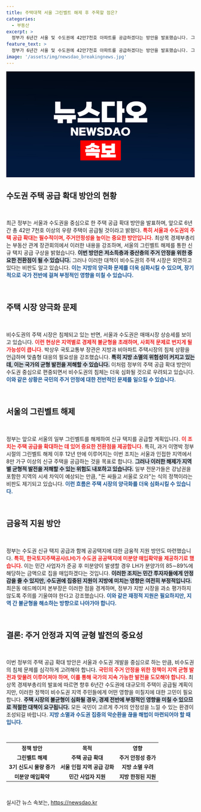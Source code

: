 ```yaml
---
title: 주택대책 서울 그린벨트 해제 후 주목할 점은?
categories:
  - 부동산
excerpt: >
  정부가 6년간 서울 및 수도권에 42만7천호 아파트를 공급하겠다는 방안을 발표했습니다. 그러나 비수도권은 외면한 이 대책에 대해 지역 간 주택 양극화 문제가 우려되고 있습니다.
feature_text: >
  정부가 6년간 서울 및 수도권에 42만7천호 아파트를 공급하겠다는 방안을 발표했습니다. 그러나 비수도권은 외면한 이 대책에 대해 지역 간 주택 양극화 문제가 우려되고 있습니다.
image: '/assets/img/newsdao_breakingnews.jpg'
---
```


<p><img src="/assets/img/newsdao_breakingnews.jpg" alt="pcversion 속보" /></p>

<h2 data-ke-size="size26">수도권 주택 공급 확대 방안의 현황</h2>

<p data-ke-size="size16">&nbsp;</p>

<p>최근 정부는 서울과 수도권을 중심으로 한 주택 공급 확대 방안을 발표하며, 앞으로 6년간 총 42만 7천호 이상의 우량 주택이 공급될 것이라고 밝혔다. <b><span style="color: #ee2323;">특히 서울과 수도권의 주택 공급 확대는 필수적이며, 주거안정성을 높이는 중요한 방안입니다.</span></b> 최상목 경제부총리는 부동산 관계 장관회의에서 이러한 내용을 강조하며, 서울의 그린벨트 해제를 통한 신규 택지 공급 구상을 밝혔습니다. <b><span style="background-color: #21538527;">이번 방안은 저소득층과 중산층의 주거 안정을 위한 중요한 전환점이 될 수 있습니다.</span></b> 그러나 이러한 대책이 비수도권의 주택 시장은 외면하고 있다는 비판도 일고 있습니다. <b><span style="color: #1a5490;">이는 지방의 양극화 문제를 더욱 심화시킬 수 있으며, 장기적으로 국가 전반에 걸쳐 부정적인 영향을 미칠 수 있습니다.</span></b></p>

<p data-ke-size="size16">&nbsp;</p>

<h2 data-ke-size="size26">주택 시장 양극화 문제</h2>

<p data-ke-size="size16">&nbsp;</p>

<p>비수도권의 주택 시장은 침체되고 있는 반면, 서울과 수도권은 매매시장 상승세를 보이고 있습니다. <b><span style="color: #ee2323;">이런 현상은 지역별로 경제적 불균형을 초래하며, 사회적 문제로 번지게 될 가능성이 큽니다.</span></b> 박상우 국토교통부 장관은 지방과 비아파트 주택시장의 침체 상황을 언급하며 맞춤형 대응의 필요성을 강조했습니다. <b><span style="background-color: #21538527;">특히 지방 소멸의 위험성이 커지고 있는데, 이는 국가의 균형 발전을 저해할 수 있습니다.</span></b> 이처럼 정부의 주택 공급 확대 방안이 수도권 중심으로 편중되면서 비수도권의 침체는 더욱 심화될 것으로 우려되고 있습니다. <b><span style="color: #1a5490;">이와 같은 상황은 국민의 주거 안정에 대한 전반적인 문제를 일으킬 수 있습니다.</span></b></p>

<p data-ke-size="size16">&nbsp;</p>

<h2 data-ke-size="size26">서울의 그린벨트 해제</h2>

<p data-ke-size="size16">&nbsp;</p>

<p>정부는 앞으로 서울의 일부 그린벨트를 해제하여 신규 택지를 공급할 계획입니다. <b><span style="color: #ee2323;">이 조치는 주택 공급을 확대하는 데 있어 중요한 전환점을 제공합니다.</span></b> 특히, 과거 이명박 정부 시절의 그린벨트 해제 이후 12년 만에 이루어지는 이번 조치는 서울과 인접한 지역에서 8만 가구 이상의 신규 주택을 공급하는 것을 목표로 합니다. <b><span style="background-color: #21538527;">그러나 이러한 해제가 지역별 균형적 발전을 저해할 수 있는 위험도 내포하고 있습니다.</span></b> 일부 전문가들은 강남권을 포함한 지역의 시세 차익이 예상되는 만큼, "돈 싸들고 서울로 오라"는 식의 정책이라는 비판도 제기되고 있습니다. <b><span style="color: #1a5490;">이런 흐름은 주택 시장의 양극화를 더욱 심화시킬 수 있습니다.</span></b></p>

<p data-ke-size="size16">&nbsp;</p>

<h2 data-ke-size="size26">금융적 지원 방안</h2>

<p data-ke-size="size16">&nbsp;</p>

<p>정부는 수도권 신규 택지 공급과 함께 공공택지에 대한 금융적 지원 방안도 마련했습니다. <b><span style="color: #ee2323;">특히, 한국토지주택공사(LH)가 수도권 공공택지에 미분양 매입확약을 제공하기로 했습니다.</span></b> 이는 민간 사업자가 준공 후 미분양이 발생할 경우 LH가 분양가의 85∼89%에 해당하는 금액으로 집을 매입하겠다는 것입니다. <b><span style="background-color: #21538527;">이러한 조치는 민간 투자자들에게 안정감을 줄 수 있지만, 수도권에 집중된 지원이 지방에 미치는 영향은 여전히 부정적입니다.</span></b> 최은동 애드메이저 본부장은 이러한 점을 경계하며, 정부가 지방 시장을 과소 평가하지 않도록 주의를 기울여야 한다고 강조했습니다. <b><span style="color: #1a5490;">이와 같은 재정적 지원은 필요하지만, 지역 간 불균형을 해소하는 방향으로 나아가야 합니다.</span></b></p>

<p data-ke-size="size16">&nbsp;</p>

<h2 data-ke-size="size26">결론: 주거 안정과 지역 균형 발전의 중요성</h2>

<p data-ke-size="size16">&nbsp;</p>

<p>이번 정부의 주택 공급 확대 방안은 서울과 수도권 개발을 중심으로 하는 만큼, 비수도권의 침체 문제를 심각하게 고려해야 합니다. <b><span style="color: #ee2323;">국민의 주거 안정을 위한 정책이 지역 균형 발전과 맞물려 이루어져야 하며, 이를 통해 국가의 지속 가능한 발전을 도모해야 합니다.</span></b> 최상목 경제부총리의 발표에 따르면 향후 6년간 수도권에 대규모의 주택이 공급될 계획이지만, 이러한 정책이 비수도권 지역 주민들에게 어떤 영향을 미칠지에 대한 고민이 필요합니다. <b><span style="background-color: #21538527;">주택 시장의 불균형이 심화될 경우, 경제 전반에 부정적인 영향을 미칠 수 있으므로 적절한 대책이 요구됩니다.</span></b> 모든 국민이 고르게 주거의 안정성을 느낄 수 있는 환경이 조성되길 바랍니다. <b><span style="color: #1a5490;">지방 소멸과 수도권 집중의 악순환을 끊을 해법이 마련되어야 할 때입니다.</span></b></p>

<p data-ke-size="size16">&nbsp;</p> 

<table style="width: 100%; border-collapse: collapse;">
    <tr>
        <th style="text-align: center;"><b>정책 방안</b></th>
        <th style="text-align: center;"><b>목적</b></th>
        <th style="text-align: center;"><b>영향</b></th>
    </tr>
    <tr>
        <td style="text-align: center; height: 17px;"><b>그린벨트 해제</b></td>
        <td style="text-align: center; height: 17px;"><b>주택 공급 확대</b></td>
        <td style="text-align: center; height: 17px;"><b>주거 안정성 증가</b></td>
    </tr>
    <tr>
        <td style="text-align: center; height: 17px;"><b>3기 신도시 물량 증가</b></td>
        <td style="text-align: center; height: 17px;"><b>서울 인접 지역 공급 강화</b></td>
        <td style="text-align: center; height: 17px;"><b>지방 소멸 우려</b></td>
    </tr>
    <tr>
        <td style="text-align: center; height: 17px;"><b>미분양 매입확약</b></td>
        <td style="text-align: center; height: 17px;"><b>민간 사업자 지원</b></td>
        <td style="text-align: center; height: 17px;"><b>지방 한정된 지원</b></td>
    </tr>
</table>

<p data-ke-size="size16">&nbsp;</p>
실시간 뉴스 속보는, <a href="https://newsdao.kr" rel="dofollow">https://newsdao.kr</a>


